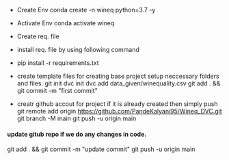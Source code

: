 - Create Env
conda create -n wineq python=3.7 -y
- Activate Env
conda activate wineq
- Create req. file
- install req. file by using following command
- pip install -r requirements.txt
- create template files for creating base project setup 
   neccessary folders and files.
git init
dvc init
dvc add data_given/winequality.csv
git add . && git commit -m "first commit"

- creatr github accout for project if it is already created then simply push
git remote add origin https://github.com/PandeKalyani95/Wineq_DVC.git
git branch -M main
git push -u origin main

#### update gitub repo if we do any changes in code.
git add . && git commit -m "update commit"
git push -u origin main